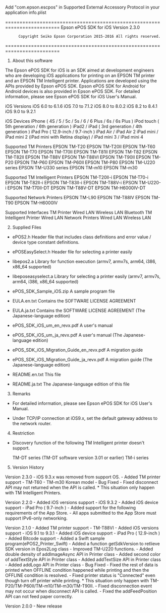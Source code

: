 Add "com.epson.escpos" in Supported External Accessory Protocol in your application info.plist

=========================================================================
          Epson ePOS SDK for iOS Version 2.3.0

          Copyright Seiko Epson Corporation 2015-2016 All rights reserved.
=========================================================================

1. About this software

The Epson ePOS SDK for iOS is an SDK aimed at development engineers who 
are developing iOS applications for printing on an EPSON TM printer and 
an EPSON TM Intelligent printer.
Applications are developed using the APIs provided by Epson ePOS SDK.
Epson ePOS SDK for Android for Android devices is also provided in 
Epson ePOS SDK.
For detailed information, please see Epson ePOS SDK for iOS User's Manual.

iOS Versions
  iOS 6.0 to 6.1.6
  iOS 7.0 to 7.1.2
  iOS 8.0 to 8.0.2
  iOS 8.2 to 8.4.1
  iOS 9.0 to 9.2.1

iOS Devices
  iPhone ( 4S / 5 / 5c / 5s / 6 / 6 Plus / 6s / 6s Plus )
  iPod touch ( 5th generation / 6th generation )
  iPad2 / iPad ( 3rd generation / 4th generation )
  iPad Pro ( 12.9-inch / 9.7-inch )
  iPad Air / iPad Air 2
  iPad mini / iPad mini 2 (iPad mini with Retina display) / iPad mini 3
   / iPad mini 4

Supported TM Printers
  EPSON TM-T20
  EPSON TM-T20II
  EPSON TM-T60
  EPSON TM-T70
  EPSON TM-T70II
  EPSON TM-T81II
  EPSON TM-T82
  EPSON TM-T82II
  EPSON TM-T88V
  EPSON TM-T88VI
  EPSON TM-T90II
  EPSON TM-P20
  EPSON TM-P60
  EPSON TM-P60II
  EPSON TM-P80
  EPSON TM-U220 series
  EPSON TM-U330 series
  EPSON TM-m10
  EPSON TM-m30

Supported TM Intelligent Printers
  EPSON TM-T20II-i
  EPSON TM-T70-i
  EPSON TM-T82II-i
  EPSON TM-T83II-i
  EPSON TM-T88V-i
  EPSON TM-U220-i
  EPSON TM-T70II-DT
  EPSON TM-T88V-DT
  EPSON TM-H6000IV-DT

Supported Network Printers
  EPSON TM-L90
  EPSON TM-T88IV
  EPSON TM-T90
  EPSON TM-H6000IV

Supported Interfaces
  TM Printer
    Wired LAN
    Wireless LAN
    Bluetooth
  TM Intelligent Printer
    Wired LAN
  Network Printers
    Wired LAN
    Wireless LAN

2. Supplied Files

- ePOS2.h
  Header file that includes class definitions and error value / device type 
  constant definitions.

- ePOSEasySelect.h
  Header file for selecting a printer easily

- libepos2.a
  Library for function execution 
    (armv7, armv7s, arm64, i386, x86_64 supported)

- libeposeasyselect.a
  Library for selecting a printer easily
    (armv7, armv7s, arm64, i386, x86_64 supported)

- ePOS_SDK_Sample_iOS.zip
  A sample program file

- EULA.en.txt
  Contains the SOFTWARE LICENSE AGREEMENT

- EULA.ja.txt
  Contains the SOFTWARE LICENSE AGREEMENT (The Japanese-language edition)

- ePOS_SDK_iOS_um_en_revx.pdf
  A user's manual

- ePOS_SDK_iOS_um_ja_revx.pdf
  A user's manual (The Japanese-language edition)

- ePOS_SDK_iOS_Migration_Guide_en_revx.pdf
  A migration guide

- ePOS_SDK_iOS_Migration_Guide_ja_revx.pdf
  A migration guide (The Japanese-language edition)

- README.en.txt
  This file

- README.ja.txt
  The Japanese-language edition of this file

3. Remarks

- For detailed information, please see Epson ePOS SDK for iOS User's Manual.

- Under TCP/IP connection at iOS9.x, set the default gateway address to the
  network router.

4. Restriction

- Discovery function of the following TM Intelligent printer doesn't support.

    TM-DT series (TM-DT software version 3.01 or earlier)
    TM-i  series

5. Version History

  Version 2.3.0
    - iOS 9.3.x was removed from support OS.
    - Added TM printer support
      - TM-T60
      - TM-m30 Korean model
    - Bug Fixed
      - Fixed disconnect API may not returned when the API is called.
        * This situation only happen with TM Intelligent Printers.

  Version 2.2.0
    - Added iOS versions support
      - iOS 9.3.2
    - Added iOS device support
      - iPad Pro ( 9.7-inch )
    - Added support for the following requirements of the App Store.
      - All apps submitted to the App Store must support IPv6-only networking.

  Version 2.1.0
    - Added TM printer support
      - TM-T88VI
    - Added iOS versions support
      - iOS 9.1 to 9.3.1
    - Added iOS device support
      - iPad Pro ( 12.9-inch )
    - Added Bitcode support
    - Added a Swift sample program(ePOS2_Printer_Swift)
    - Added a function getSdkVersion to retlieve SDK version in Epos2Log class
    - Improved TM-U220 functions.
      - Added double density of addImageAsync API in Printer class
      - Added second color of addTextStyle API in Printer class
      - Added addTextSize API in Printer class
      - Added addLogo API in Printer class
    - Bug Fixed
      - Fixed the rest of data is printed when OFFLINE condition happened
        while printing and then the OFFLINE condition is resolved.
      - Fixed printer status is "Connected" even though turn off printer
        while printing.
        * This situation only happen with TM-P20/TM-P60II/TM-m10/TM-m30/TM-T90II.
      - Fixed disconnection event may not occur when disconnect API is called.
      - Fixed the addFeedPosition API can not feed paper correctly.

  Version 2.0.0
    - New release